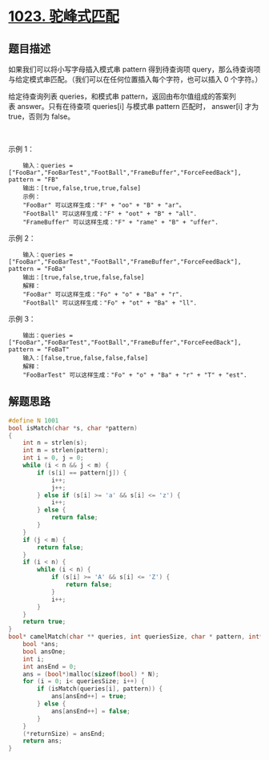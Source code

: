 # [1023. 驼峰式匹配](https://leetcode-cn.com/problems/camelcase-matching/)

## 题目描述

如果我们可以将小写字母插入模式串 pattern 得到待查询项 query，那么待查询项与给定模式串匹配。（我们可以在任何位置插入每个字符，也可以插入 0 个字符。）

给定待查询列表 queries，和模式串 pattern，返回由布尔值组成的答案列表 answer。只有在待查项 queries[i] 与模式串 pattern 匹配时， answer[i] 才为 true，否则为 false。

 

示例 1：

        输入：queries = ["FooBar","FooBarTest","FootBall","FrameBuffer","ForceFeedBack"], pattern = "FB"
        输出：[true,false,true,true,false]
        示例：
        "FooBar" 可以这样生成："F" + "oo" + "B" + "ar"。
        "FootBall" 可以这样生成："F" + "oot" + "B" + "all".
        "FrameBuffer" 可以这样生成："F" + "rame" + "B" + "uffer".

示例 2：

        输入：queries = ["FooBar","FooBarTest","FootBall","FrameBuffer","ForceFeedBack"], pattern = "FoBa"
        输出：[true,false,true,false,false]
        解释：
        "FooBar" 可以这样生成："Fo" + "o" + "Ba" + "r".
        "FootBall" 可以这样生成："Fo" + "ot" + "Ba" + "ll".

示例 3：

        输出：queries = ["FooBar","FooBarTest","FootBall","FrameBuffer","ForceFeedBack"], pattern = "FoBaT"
        输入：[false,true,false,false,false]
        解释： 
        "FooBarTest" 可以这样生成："Fo" + "o" + "Ba" + "r" + "T" + "est".

## 解题思路

```c++
#define N 1001
bool isMatch(char *s, char *pattern)
{
    int n = strlen(s);
    int m = strlen(pattern);
    int i = 0, j = 0;
    while (i < n && j < m) {
        if (s[i] == pattern[j]) {
            i++;
            j++;
        } else if (s[i] >= 'a' && s[i] <= 'z') {
            i++;
        } else {
            return false;
        }
    }
    if (j < m) {
        return false;
    }
    if (i < n) {
        while (i < n) {
            if (s[i] >= 'A' && s[i] <= 'Z') {
                return false;
            }
            i++;
        }
    }
    return true;
}
bool* camelMatch(char ** queries, int queriesSize, char * pattern, int* returnSize){
    bool *ans;
    bool ansOne;
    int i;
    int ansEnd = 0;
    ans = (bool*)malloc(sizeof(bool) * N);
    for (i = 0; i< queriesSize; i++) {
        if (isMatch(queries[i], pattern)) {
            ans[ansEnd++] = true;
        } else {
            ans[ansEnd++] = false;
        }
    }
    (*returnSize) = ansEnd;
    return ans;
}
```